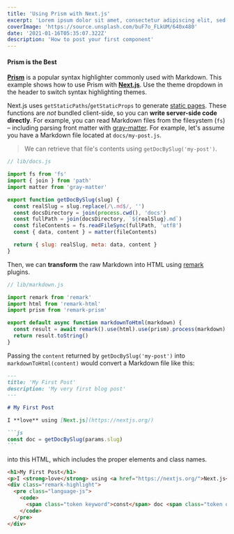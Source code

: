 ```yaml
---
title: 'Using Prism with Next.js'
excerpt: 'Lorem ipsum dolor sit amet, consectetur adipiscing elit, sed do eiusmod tempor incididunt ut labore et dolore magna aliqua. Praesent elementum facilisis leo vel fringilla est ullamcorper eget. At imperdiet dui accumsan sit amet nulla facilities morbi tempus.'
coverImage: 'https://source.unsplash.com/buF7o_FLkUM/640x480'
date: '2021-01-16T05:35:07.322Z'
description: 'How to post your first component'
---
```


#### Prism is the Best

[**Prism**](https://prismjs.com/) is a popular syntax highlighter commonly used with Markdown.
This example shows how to use Prism with [**Next.js**](https://nextjs.org/). Use the theme dropdown
in the header to switch syntax highlighting themes.

Next.js uses `getStaticPaths`/`getStaticProps` to generate [static pages](https://nextjs.org/docs/basic-features/data-fetching). These functions are _not_ bundled client-side, so you can **write server-side code directly**. For example, you can read Markdown files from the filesystem (`fs`) – including parsing front matter with [gray-matter](https://github.com/jonschlinkert/gray-matter). For example, let's assume you have a Markdown file located at `docs/my-post.js`.

> We can retrieve that file's contents using `getDocBySlug('my-post')`.

```js
// lib/docs.js

import fs from 'fs'
import { join } from 'path'
import matter from 'gray-matter'

export function getDocBySlug(slug) {
  const realSlug = slug.replace(/\.md$/, '')
  const docsDirectory = join(process.cwd(), 'docs')
  const fullPath = join(docsDirectory, `${realSlug}.md`)
  const fileContents = fs.readFileSync(fullPath, 'utf8')
  const { data, content } = matter(fileContents)

  return { slug: realSlug, meta: data, content }
}
```

Then, we can **transform** the raw Markdown into HTML using [remark](https://github.com/remarkjs/remark) plugins.

```js
// lib/markdown.js

import remark from 'remark'
import html from 'remark-html'
import prism from 'remark-prism'

export default async function markdownToHtml(markdown) {
  const result = await remark().use(html).use(prism).process(markdown)
  return result.toString()
}
```

Passing the `content` returned by `getDocBySlug('my-post')` into `markdownToHtml(content)`
would convert a Markdown file like this:

````markdown
---
title: 'My First Post'
description: 'My very first blog post'
---

# My First Post

I **love** using [Next.js](https://nextjs.org/)

```js
const doc = getDocBySlug(params.slug)
```
````

into this HTML, which includes the proper elements and class names.

```html
<h1>My First Post</h1>
<p>I <strong>love</strong> using <a href="https://nextjs.org/">Next.js</a></p>
<div class="remark-highlight">
  <pre class="language-js">
    <code>
      <span class="token keyword">const</span> doc <span class="token operator">=</span> <span class="token function">getDocBySlug</span><span class="token punctuation">(</span>params<span class="token punctuation">.</span><span class="token property-access">slug</span><span class="token punctuation">)</span><span class="token punctuation">;</span>
    </code>
  </pre>
</div>
```
